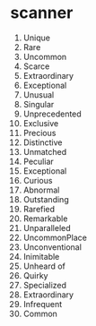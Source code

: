 # scanner

1. Unique
2. Rare
3. Uncommon
4. Scarce
5. Extraordinary
6. Exceptional
7. Unusual
8. Singular
9. Unprecedented
10. Exclusive
11. Precious
12. Distinctive
13. Unmatched
14. Peculiar
15. Exceptional
16. Curious
17. Abnormal
18. Outstanding
19. Rarefied
20. Remarkable
21. Unparalleled
22. UncommonPlace
23. Unconventional
24. Inimitable
25. Unheard of
26. Quirky
27. Specialized
28. Extraordinary
29. Infrequent
30. Common
